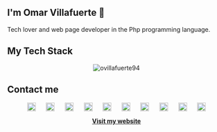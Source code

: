 ## I'm Omar Villafuerte 👋

Tech lover and web page developer in the Php programming language.

## My Tech Stack

<p align="center"><img src="https://cr-skills-chart-widget.azurewebsites.net/api/api?username=ovillafuerte94&branding=false" alt="ovillafuerte94" /></p>

## Contact me

<p align="center">
    <a href="https://linkedin.com/in/ovillafuerte94" target="blank"><img align="center"
            src="https://cdn.jsdelivr.net/npm/simple-icons@3.0.1/icons/linkedin.svg" alt="ovillafuerte94" height="20"
            width="20" /></a>
    &nbsp;&nbsp;&nbsp;&nbsp;
    <a href="https://profile.codersrank.io/user/ovillafuerte94" target="blank"><img align="center"
            src="https://cdn.jsdelivr.net/npm/simple-icons@3.0.1/icons/codersrank.svg" alt="ovillafuerte94" height="20"
            width="20" /></a>
    &nbsp;&nbsp;&nbsp;&nbsp;
    <a href="https://dev.to/ovillafuerte94" target="blank"><img align="center"
            src="https://cdn.jsdelivr.net/npm/simple-icons@3.0.1/icons/dev-dot-to.svg" alt="ovillafuerte94" height="20"
            width="20" /></a>
    &nbsp;&nbsp;&nbsp;&nbsp;
    <a href="https://gitlab.com/ovillafuerte94" target="blank"><img 
           align="center" src="https://cdn.jsdelivr.net/npm/simple-icons@3.0.1/icons/gitlab.svg" alt="ovillafuerte94"
           height="20" width="20" /></a>
    &nbsp;&nbsp;&nbsp;&nbsp;
    <a href="https://stackoverflow.com/users/5518832/omar-villafuerte" target="blank"><img
            align="center" src="https://cdn.jsdelivr.net/npm/simple-icons@3.0.1/icons/stackoverflow.svg" alt="ovillafuerte94"
            height="20" width="20" /></a>
    &nbsp;&nbsp;&nbsp;&nbsp;
    <a href="https://medium.com/@ovillafuerte94" target="blank"><img align="center"
            src="https://cdn.jsdelivr.net/npm/simple-icons@3.0.1/icons/medium.svg" alt="ovillafuerte94" height="20"
            width="20" /></a>
    &nbsp;&nbsp;&nbsp;&nbsp;
    <a href="https://twitter.com/ovillafuerte94" target="blank"><img align="center"
            src="https://cdn.jsdelivr.net/npm/simple-icons@3.0.1/icons/twitter.svg" alt="ovillafuerte94" height="20"
            width="20" /></a>
    &nbsp;&nbsp;&nbsp;&nbsp;
    <a href="https://t.me/ovillafuerte94" target="blank"><img align="center"
            src="https://cdn.jsdelivr.net/npm/simple-icons@3.0.1/icons/telegram.svg" alt="ovillafuerte94" height="20"
            width="20" /></a>
    &nbsp;&nbsp;&nbsp;&nbsp;
    <a href="https://fb.com/ovillafuerte94" target="blank"><img align="center"
            src="https://cdn.jsdelivr.net/npm/simple-icons@3.0.1/icons/facebook.svg" alt="ovillafuerte94" height="20"
            width="20" /></a>
  &nbsp;&nbsp;&nbsp;&nbsp;
    <a href="https://platzi.com/p/ovillafuerte94/" target="blank"><img align="center"
            src="https://cdn.jsdelivr.net/npm/simple-icons@3.0.1/icons/platzi.svg" alt="ovillafuerte94" height="20"
            width="20" /></a>
</p>

<p align="center"><a href="https://ovillafuerte94.github.io" target="blank"><strong>Visit my website</strong></a></p>
